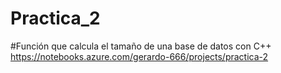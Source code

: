 # Practica_2
#Función que calcula el tamaño de una base de datos con C++
https://notebooks.azure.com/gerardo-666/projects/practica-2

